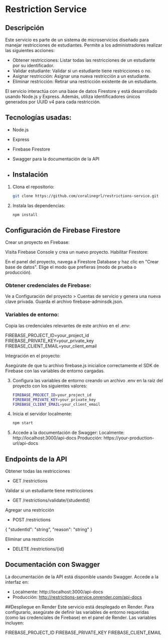 # Restriction Service
## Descripción
Este servicio es parte de un sistema de microservicios diseñado para manejar restricciones de estudiantes. Permite a los administradores realizar las siguientes acciones:

- Obtener restricciones: Listar todas las restricciones de un estudiante por su identificador.
- Validar estudiante: Validar si un estudiante tiene restricciones o no.
- Asignar restricción: Asignar una nueva restricción a un estudiante.
- Eliminar restricción: Retirar una restricción existente de un estudiante.

El servicio interactúa con una base de datos Firestore y está desarrollado usando Node.js y Express. Además, utiliza identificadores únicos generados por UUID v4 para cada restricción.

## Tecnologías usadas:
- Node.js
- Express
- Firebase Firestore
- Swagger para la documentación de la API

- ## Instalación

1. Clona el repositorio:
   ```bash
   git clone https://github.com/coralinegrl/restrictions-service.git

2. Instala las dependencias:
   ```bash
   npm install

## Configuración de Firebase Firestore
Crear un proyecto en Firebase:

Visita Firebase Console y crea un nuevo proyecto.
Habilitar Firestore:

En el panel del proyecto, navega a Firestore Database y haz clic en "Crear base de datos". Elige el modo que prefieras (modo de prueba o producción).
### Obtener credenciales de Firebase:

Ve a Configuración del proyecto > Cuentas de servicio y genera una nueva clave privada. Guarda el archivo firebase-adminsdk.json.

### Variables de entorno:

Copia las credenciales relevantes de este archivo en el .env:

FIREBASE_PROJECT_ID=your_project_id
FIREBASE_PRIVATE_KEY=your_private_key
FIREBASE_CLIENT_EMAIL=your_client_email

Integración en el proyecto:

Asegúrate de que tu archivo firebase.js inicialice correctamente el SDK de Firebase con las variables de entorno cargadas.
   
3. Configura las variables de entorno creando un archivo .env en la raíz del proyecto con los siguientes valores:
   ```bash
   FIREBASE_PROJECT_ID=your_project_id
   FIREBASE_PRIVATE_KEY=your_private_key
   FIREBASE_CLIENT_EMAIL=your_client_email

4. Inicia el servidor localmente:
   ```bash
   npm start

5. Accede a la documentación de Swagger:
Localmente: http://localhost:3000/api-docs
Producción: https://your-production-url/api-docs

## Endpoints de la API
Obtener todas las restricciones
- GET /restrictions
  
Validar si un estudiante tiene restricciones
- GET /restrictions/validate/{studentId}
  
Agregar una restricción
- POST /restrictions

{
  "studentId": "string",
  "reason": "string"
}

Eliminar una restricción
- DELETE /restrictions/{id}


## Documentación con Swagger

La documentación de la API está disponible usando Swagger. Accede a la interfaz en:

- Localmente: http://localhost:3000/api-docs
- Producción: http://restrictions-service.onrender.com/api-docs
  
##Despliegue en Render
Este servicio está desplegado en Render. Para configurarlo, asegúrate de definir las variables de entorno requeridas (como las credenciales de Firebase) en el panel de Render. Las variables incluyen:

FIREBASE_PROJECT_ID
FIREBASE_PRIVATE_KEY
FIREBASE_CLIENT_EMAIL
